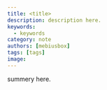 ```yaml
---
title: <title>
description: description here.
keywords:
  - keywords
category: note
authors: [mebiusbox]
tags: [tags]
image: 
---
```


summery here.

<!-- truncate -->

